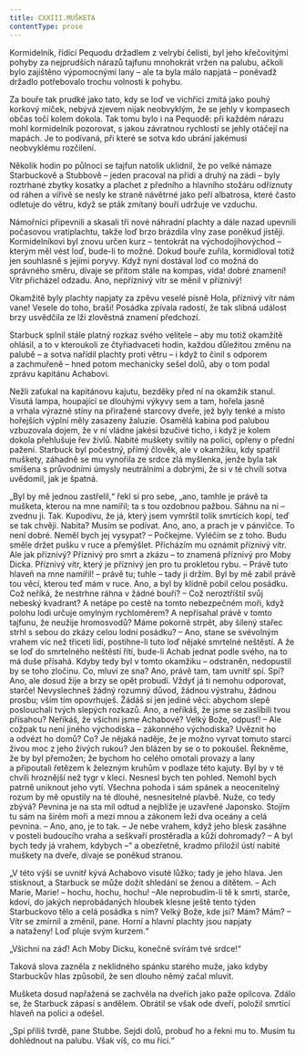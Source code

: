 ```yaml
---
title: CXXIII.MUŠKETA
contentType: prose
---
```


Kormidelník, řídící Pequodu držadlem z velrybí čelisti, byl jeho křečovitými pohyby za nejprudších nárazů tajfunu mnohokrát vržen na palubu, ačkoli bylo zajištěno výpomocnými lany – ale ta byla málo napjatá – poněvadž držadlo potřebovalo trochu volnosti k pohybu.

Za bouře tak prudké jako tato, kdy se loď ve vichřici zmítá jako pouhý korkový míček, nebývá zjevem nijak neobvyklým, že se jehly v kompasech občas točí kolem dokola. Tak tomu bylo i na Pequodě: při každém nárazu mohl kormidelník pozorovat, s jakou závratnou rychlostí se jehly otáčejí na mapách. Je to podívaná, při které se sotva kdo ubrání jakémusi neobvyklému rozčilení.

Několik hodin po půlnoci se tajfun natolik uklidnil, že po velké námaze Starbuckově a Stubbově – jeden pracoval na přídi a druhý na zádi – byly roztrhané zbytky kosatky a plachet z předního a hlavního stožáru odříznuty od ráhen a vířivě se nesly ke straně návětrné jako peří albatrosa, které často odletuje do větru, když se pták zmítaný bouří udržuje ve vzduchu.

Námořníci připevnili a skasali tři nové náhradní plachty a dále nazad upevnili počasovou vratiplachtu, takže loď brzo brázdila vlny zase poněkud jistěji. Kormidelníkovi byl znovu určen kurz – tentokrát na východojihovýchod – kterým měl vést loď, bude-li to možné. Dokud bouře zuřila, kormidloval totiž jen souhlasně s jejími poryvy. Když nyní dostával loď co možná do správného směru, dívaje se přitom stále na kompas, vida! dobré znamení! Vítr přicházel odzadu. Ano, nepříznivý vítr se měnil v příznivý!

Okamžitě byly plachty napjaty za zpěvu veselé písně Hola, příznivý vítr nám vane! Vesele do toho, braši! Posádka zpívala radostí, že tak slibná událost brzy usvědčila ze lži zlověstná znamení předchozí.

Starbuck splnil stále platný rozkaz svého velitele – aby mu totiž okamžitě ohlásil, a to v kteroukoli ze čtyřiadvaceti hodin, každou důležitou změnu na palubě – a sotva nařídil plachty proti větru – i když to činil s odporem a zachmuřeně – hned potom mechanicky sešel dolů, aby o tom podal zprávu kapitánu Achabovi.

Nežli zaťukal na kapitánovu kajutu, bezděky před ní na okamžik stanul. Visutá lampa, houpající se dlouhými výkyvy sem a tam, hořela jasně a vrhala výrazné stíny na přiražené starcovy dveře, jež byly tenké a místo hořejších výplní měly zasazeny žaluzie. Osamělá kabina pod palubou vzbuzovala dojem, že v ní vládne jakési bzučivé ticho, i když je kolem dokola přehlušuje řev živlů. Nabité muškety svítily na polici, opřeny o přední pažení. Starbuck byl počestný, přímý člověk, ale v okamžiku, kdy spatřil muškety, záhadně se mu vynořila ze srdce zlá myšlenka, jenže byla tak smíšena s průvodními úmysly neutrálními a dobrými, že si v té chvíli sotva uvědomil, jak je špatná.

„Byl by mě jednou zastřelil,“ řekl si pro sebe, „ano, tamhle je právě ta mušketa, kterou na mne namířil; ta s tou ozdobnou pažbou. Sáhnu na ni – zvednu ji. Tak. Kupodivu, že já, který jsem vymrštil tolik smrtících kopí, teď se tak chvěji. Nabita? Musím se podívat. Ano, ano, a prach je v pánvičce. To není dobré. Neměl bych jej vysypat? – Počkejme. Vyléčím se z toho. Budu směle držet pušku v ruce a přemýšlet. Přicházím mu oznámit příznivý vítr. Ale jak příznivý? Příznivý pro smrt a zkázu – to znamená příznivý pro Moby Dicka. Příznivý vítr, který je příznivý jen pro tu prokletou rybu. – Právě tuto hlaveň na mne namířil! – právě tu; tuhle – tady ji držím. Byl by mě zabil právě tou věcí, kterou teď mám v ruce. Ano, a byl by klidně pobil celou posádku. Což neříká, že nestrhne ráhna v žádné bouři? – Což neroztříštil svůj nebeský kvadrant? A netápe po cestě na tomto nebezpečném moři, když polohu lodi určuje omylným rychloměrem? A nepřísahal právě v tomto tajfunu, že neužije hromosvodů? Máme pokorně strpět, aby šílený stařec strhl s sebou do zkázy celou lodní posádku? – Ano, stane se svévolným vrahem víc než třiceti lidí, postihne-li tuto loď nějaké smrtelné neštěstí. A že se loď do smrtelného neštěstí řítí, bude-li Achab jednat podle svého, na to má duše přísahá. Kdyby tedy byl v tomto okamžiku – odstraněn, nedopustil by se toho zločinu. Co, mluví ze sna? Ano, právě tam, tam uvnitř spí. Spí? Ano, ale dosud žije a brzy se opět probudí. Vždyť já ti nemohu odporovat, starče! Nevyslechneš žádný rozumný důvod, žádnou výstrahu, žádnou prosbu; vším tím opovrhuješ. Žádáš si jen jediné věci: abychom slepě poslouchali tvých slepých rozkazů. Ano, a neříkáš, že jsme se zaslíbili tvou přísahou? Neříkáš, že všichni jsme Achabové? Velký Bože, odpusť! – Ale cožpak tu není jiného východiska – zákonného východiska? Uvěznit ho a odvézt ho domů? Co? Je nějaká naděje, že je možno vyrvat tomuto starci živou moc z jeho živých rukou? Jen blázen by se o to pokoušel. Řekněme, že by byl přemožen; že bychom ho celého omotali provazy a lany a připoutali řetězem k železným kruhům v podlaze této kajuty. Byl by v té chvíli hroznější než tygr v kleci. Nesnesl bych ten pohled. Nemohl bych patrně uniknout jeho vytí. Všechna pohoda i sám spánek a neocenitelný rozum by mě opustily na té dlouhé, nesnesitelné plavbě. Nuže, co tedy zbývá? Pevnina je na sta mil odtud a nejblíže je uzavřené Japonsko. Stojím tu sám na širém moři a mezi mnou a zákonem leží dva oceány a celá pevnina. – Ano, ano, je to tak. – Je nebe vrahem, když jeho blesk zasáhne v posteli budoucího vraha a seškvaří prostěradla a kůží dohromady? – A byl bych tedy já vrahem, kdybych –“ a obezřetně, kradmo přiložil ústí nabité muškety na dveře, dívaje se poněkud stranou.

„V této výši se uvnitř kývá Achabovo visuté lůžko; tady je jeho hlava. Jen stisknout, a Starbuck se může dožít shledání se ženou a dítětem. – Ach Marie, Marie! – hochu, hochu, hochu! –Ale neprobudím-li tě k smrti, starče, kdoví, do jakých neprobádaných hloubek klesne ještě tento týden Starbuckovo tělo a celá posádka s ním? Velký Bože, kde jsi? Mám? Mám? – Vítr se zmírnil a změnil, pane. Horní a hlavní plachty jsou napjaty a nataženy! Loď pluje svým kurzem.“

„Všichni na záď! Ach Moby Dicku, konečně svírám tvé srdce!“

Taková slova zazněla z neklidného spánku starého muže, jako kdyby Starbuckův hlas způsobil, že sen dlouho němý začal mluvit.

Mušketa dosud napřažená se zachvěla na dveřích jako paže opilcova. Zdálo se, že Starbuck zápasí s andělem. Obrátil se však ode dveří, položil smrtící hlaveň na polici a odešel.

„Spí příliš tvrdě, pane Stubbe. Sejdi dolů, probuď ho a řekni mu to. Musím tu dohlédnout na palubu. Však víš, co mu říci.“
